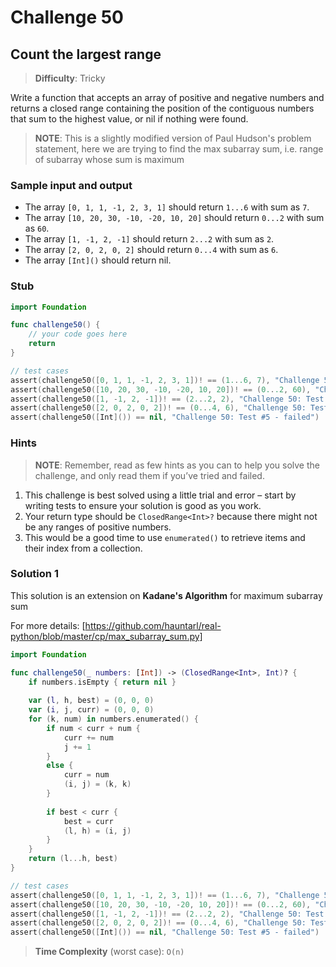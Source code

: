 # Challenge 50

## Count the largest range

> **Difficulty**: Tricky

Write a function that accepts an array of positive and negative numbers and returns a closed range containing the position of the contiguous numbers that sum to the highest value, or nil if nothing were found.

> **NOTE**: This is a slightly modified version of Paul Hudson's problem statement, here we are trying to find the max subarray sum, i.e. range of subarray whose sum is maximum

### Sample input and output

- The array `[0, 1, 1, -1, 2, 3, 1]` should return `1...6` with sum as `7`.
- The array `[10, 20, 30, -10, -20, 10, 20]` should return `0...2` with sum as `60`.
- The array `[1, -1, 2, -1]` should return `2...2` with sum as `2`.
- The array `[2, 0, 2, 0, 2]` should return `0...4` with sum as `6`.
- The array `[Int]()` should return nil.

### Stub

``` swift
import Foundation

func challenge50() {
    // your code goes here
    return
}

// test cases
assert(challenge50([0, 1, 1, -1, 2, 3, 1])! == (1...6, 7), "Challenge 50: Test #1 - failed")
assert(challenge50([10, 20, 30, -10, -20, 10, 20])! == (0...2, 60), "Challenge 50: Test #2 - failed")
assert(challenge50([1, -1, 2, -1])! == (2...2, 2), "Challenge 50: Test #3 - failed")
assert(challenge50([2, 0, 2, 0, 2])! == (0...4, 6), "Challenge 50: Test #4 - failed")
assert(challenge50([Int]()) == nil, "Challenge 50: Test #5 - failed")
```

### Hints

> **NOTE**: Remember, read as few hints as you can to help you solve the challenge, and only read them if you’ve tried and failed.

1. This challenge is best solved using a little trial and error – start by writing tests to ensure your solution is good as you work.
2. Your return type should be `ClosedRange<Int>?` because there might not be any ranges of positive numbers.
3. This would be a good time to use `enumerated()` to retrieve items and their index from a collection.

### Solution 1

This solution is an extension on **Kadane's Algorithm** for maximum subarray sum

For more details: [https://github.com/hauntarl/real-python/blob/master/cp/max_subarray_sum.py]

``` swift
import Foundation

func challenge50(_ numbers: [Int]) -> (ClosedRange<Int>, Int)? {
    if numbers.isEmpty { return nil }
    
    var (l, h, best) = (0, 0, 0)
    var (i, j, curr) = (0, 0, 0)
    for (k, num) in numbers.enumerated() {
        if num < curr + num {
            curr += num
            j += 1
        }
        else { 
            curr = num
            (i, j) = (k, k) 
        }
        
        if best < curr {
            best = curr
            (l, h) = (i, j)
        }
    }
    return (l...h, best)
}

// test cases
assert(challenge50([0, 1, 1, -1, 2, 3, 1])! == (1...6, 7), "Challenge 50: Test #1 - failed")
assert(challenge50([10, 20, 30, -10, -20, 10, 20])! == (0...2, 60), "Challenge 50: Test #2 - failed")
assert(challenge50([1, -1, 2, -1])! == (2...2, 2), "Challenge 50: Test #3 - failed")
assert(challenge50([2, 0, 2, 0, 2])! == (0...4, 6), "Challenge 50: Test #4 - failed")
assert(challenge50([Int]()) == nil, "Challenge 50: Test #5 - failed")
```

> **Time Complexity** (worst case): `O(n)`
